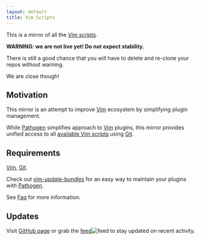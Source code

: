 ```yaml
---
layout: default
title: Vim Scripts
---
```


This is a mirror of all the [Vim scripts](http://www.vim.org/scripts/).

**WARNING: we are not live yet!  Do not expect stability.**

There is still a good chance that you will have to delete and
re-clone your repos without warning.

We are close though!

## Motivation

This mirror is an attempt to improve [Vim] ecosystem by simplifying plugin management.

While [Pathogen] simplifies approach to [Vim] plugins, this mirror provides unified access to all [available Vim scripts](http://github.com/vim-scripts/repositories) using [Git].

## Requirements

[Vim], [Git]. 

Check out [vim-update-bundles](http://github.com/bronson/vim-update-bundles) for an easy way to maintain your plugins with [Pathogen].

See [Faq] for more information. 

## Updates

Visit [GitHub page](http://github.com/vim-scripts/) or grab the [feed](http://github.com/vim-scripts.atom)![feed](http://github.com/images/icons/feed.png) to stay updated on recent activity.

[Pathogen]:http://github.com/tpope/vim-pathogen
[Vim]:http://vim.org
[Git]:http://git-scm.com
[Faq]:/faq.html
